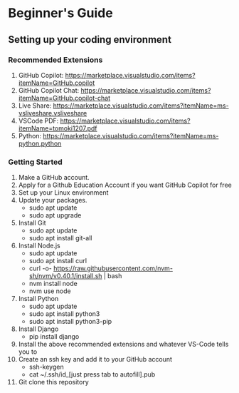 # Beginner's Guide

## Setting up your coding environment

### Recommended Extensions

1. GitHub Copilot: https://marketplace.visualstudio.com/items?itemName=GitHub.copilot
2. GitHub Copilot Chat: https://marketplace.visualstudio.com/items?itemName=GitHub.copilot-chat
3. Live Share: https://marketplace.visualstudio.com/items?itemName=ms-vsliveshare.vsliveshare
4. VSCode PDF: https://marketplace.visualstudio.com/items?itemName=tomoki1207.pdf
5. Python: https://marketplace.visualstudio.com/items?itemName=ms-python.python

### Getting Started

1. Make a GitHub account.
2. Apply for a Github Education Account if you want GitHub Copilot for free
3. Set up your Linux environment
4. Update your packages.
    - sudo apt update
    - sudo apt upgrade
5. Install Git
    - sudo apt update
    - sudo apt install git-all
6. Install Node.js
    - sudo apt update
    - sudo apt install curl
    - curl -o- https://raw.githubusercontent.com/nvm-sh/nvm/v0.40.1/install.sh | bash
    - nvm install node
    - nvm use node
7. Install Python
    - sudo apt update
    - sudo apt install python3
    - sudo apt install python3-pip
8. Install Django
    - pip install django
9. Install the above recommended extensions and whatever VS-Code tells you to
10. Create an ssh key and add it to your GitHub account
    - ssh-keygen
    - cat ~/.ssh/id_[just press tab to autofill].pub
11. Git clone this repository
